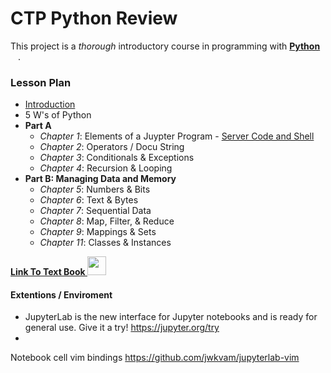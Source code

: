 # CTP Python Review

This project is a *thorough* introductory course
    in programming with **[Python <img height="12" style="display: inline-block" src="https://www.python.org/static/community_logos/python-logo-inkscape.svg">](https://www.python.org/)**.
    



### Lesson Plan

- [Introduction](https://render.githubusercontent.com/view/ipynb?commit=73432b906048f7027c27c631a35e13bf8c5c7798&enc_url=68747470733a2f2f7261772e67697468756275736572636f6e74656e742e636f6d2f776562617274696665782f696e74726f2d746f2d707974686f6e2f373334333262393036303438663730323763323763363331613335653133626638633563373739382f30305f696e74726f2f30305f636f6e74656e742e6970796e62&nwo=webartifex%2Fintro-to-python&path=00_intro%2F00_content.ipynb&repository_id=150825066&repository_type=Repository#What-is-Python?)
- 5 W's of Python
- **Part A**
  - *Chapter 1*: Elements of a Juypter Program
               - [Server Code and Shell](https://nbviewer.jupyter.org/github/ipython/ipython/blob/6.x/examples/IPython%20Kernel/Index.ipynb)
  - *Chapter 2*: Operators / Docu String
  - *Chapter 3*: Conditionals & Exceptions
  - *Chapter 4*: Recursion & Looping
- **Part B: Managing Data and Memory**
  - *Chapter 5*: Numbers & Bits
  - *Chapter 6*: Text & Bytes
  - *Chapter 7*: Sequential Data
  - *Chapter 8*: Map, Filter, & Reduce
  - *Chapter 9*: Mappings & Sets
  - *Chapter 11*: Classes & Instances
 
 **[Link To Text Book <img height="1" style="height:30px" src="https://github.githubassets.com/images/modules/logos_page/GitHub-Mark.png">](https://github.com/webartifex/intro-to-python)**

#### Extentions / Enviroment
* JupyterLab is the new interface for Jupyter notebooks and is ready for general use.
Give it a try!
https://jupyter.org/try
* 
Notebook cell vim bindings
https://github.com/jwkvam/jupyterlab-vim
